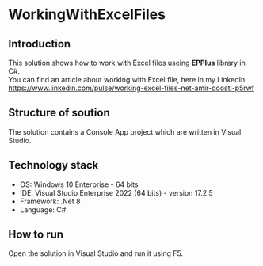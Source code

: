 # WorkingWithExcelFiles  

## Introduction
This solution shows how to work with Excel files useing **EPPlus** library in C#.  
You can find an article about working with Excel file, here in my LinkedIn:  
https://www.linkedin.com/pulse/working-excel-files-net-amir-doosti-p5rwf   

## Structure of soution
The solution contains a Console App project which are written in Visual Studio. 

## Technology stack
- OS: Windows 10 Enterprise - 64 bits
- IDE: Visual Studio Enterprise 2022 (64 bits) - version 17.2.5
- Framework: .Net 8
- Language: C#

## How to run
Open the solution in Visual Studio and run it using F5.  

